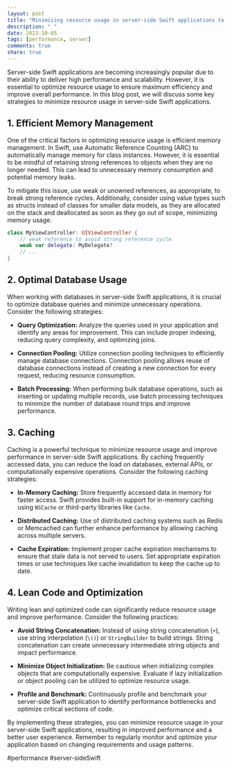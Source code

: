 ```yaml
---
layout: post
title: "Minimizing resource usage in server-side Swift applications to improve performance"
description: " "
date: 2023-10-05
tags: [performance, server]
comments: true
share: true
---
```


Server-side Swift applications are becoming increasingly popular due to their ability to deliver high performance and scalability. However, it is essential to optimize resource usage to ensure maximum efficiency and improve overall performance. In this blog post, we will discuss some key strategies to minimize resource usage in server-side Swift applications.

## 1. Efficient Memory Management

One of the critical factors in optimizing resource usage is efficient memory management. In Swift, use Automatic Reference Counting (ARC) to automatically manage memory for class instances. However, it is essential to be mindful of retaining strong references to objects when they are no longer needed. This can lead to unnecessary memory consumption and potential memory leaks.

To mitigate this issue, use weak or unowned references, as appropriate, to break strong reference cycles. Additionally, consider using value types such as structs instead of classes for smaller data models, as they are allocated on the stack and deallocated as soon as they go out of scope, minimizing memory usage.

```swift
class MyViewController: UIViewController {
    // weak reference to avoid strong reference cycle
    weak var delegate: MyDelegate?
    // ...
}
```

## 2. Optimal Database Usage

When working with databases in server-side Swift applications, it is crucial to optimize database queries and minimize unnecessary operations. Consider the following strategies:

- **Query Optimization:** Analyze the queries used in your application and identify any areas for improvement. This can include proper indexing, reducing query complexity, and optimizing joins.

- **Connection Pooling:** Utilize connection pooling techniques to efficiently manage database connections. Connection pooling allows reuse of database connections instead of creating a new connection for every request, reducing resource consumption.

- **Batch Processing:** When performing bulk database operations, such as inserting or updating multiple records, use batch processing techniques to minimize the number of database round trips and improve performance.

## 3. Caching

Caching is a powerful technique to minimize resource usage and improve performance in server-side Swift applications. By caching frequently accessed data, you can reduce the load on databases, external APIs, or computationally expensive operations. Consider the following caching strategies:

- **In-Memory Caching:** Store frequently accessed data in memory for faster access. Swift provides built-in support for in-memory caching using `NSCache` or third-party libraries like `Cache`.

- **Distributed Caching:** Use of distributed caching systems such as Redis or Memcached can further enhance performance by allowing caching across multiple servers.

- **Cache Expiration:** Implement proper cache expiration mechanisms to ensure that stale data is not served to users. Set appropriate expiration times or use techniques like cache invalidation to keep the cache up to date.

## 4. Lean Code and Optimization

Writing lean and optimized code can significantly reduce resource usage and improve performance. Consider the following practices:

- **Avoid String Concatenation:** Instead of using string concatenation (`+`), use string interpolation (`\()`) or `StringBuilder` to build strings. String concatenation can create unnecessary intermediate string objects and impact performance.

- **Minimize Object Initialization:** Be cautious when initializing complex objects that are computationally expensive. Evaluate if lazy initialization or object pooling can be utilized to optimize resource usage.

- **Profile and Benchmark:** Continuously profile and benchmark your server-side Swift application to identify performance bottlenecks and optimize critical sections of code.

By implementing these strategies, you can minimize resource usage in your server-side Swift applications, resulting in improved performance and a better user experience. Remember to regularly monitor and optimize your application based on changing requirements and usage patterns.

#performance #server-sideSwift